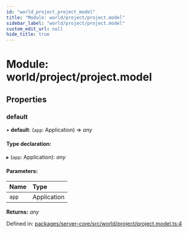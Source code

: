 ```yaml
---
id: "world_project_project_model"
title: "Module: world/project/project.model"
sidebar_label: "world/project/project.model"
custom_edit_url: null
hide_title: true
---
```


# Module: world/project/project.model

## Properties

### default

• **default**: (`app`: Application) => *any*

#### Type declaration:

▸ (`app`: Application): *any*

#### Parameters:

| Name | Type |
| :------ | :------ |
| `app` | Application |

**Returns:** *any*

Defined in: [packages/server-core/src/world/project/project.model.ts:4](https://github.com/xr3ngine/xr3ngine/blob/2d83606b6/packages/server-core/src/world/project/project.model.ts#L4)
